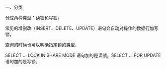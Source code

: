 一、分类

分成两种类型：读锁和写锁。

常见的增删改（INSERT、DELETE、UPDATE）语句会自动对操作的数据行加写锁，

查询的时候也可以明确指定锁的类型，

SELECT ... LOCK IN SHARE MODE 语句加的是读锁，SELECT ... FOR UPDATE 语句加的是写锁。